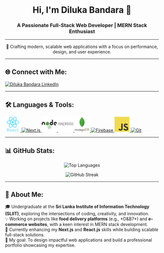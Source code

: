 <h1 align="center">Hi, I'm Diluka Bandara 👋</h1>
<h3 align="center">A Passionate Full-Stack Web Developer | MERN Stack Enthusiast</h3>

---

<p align="center">
  🌟 Crafting modern, scalable web applications with a focus on performance, design, and user experience.  
</p>

---

<h2 align="left">🌐 Connect with Me:</h2>
<p align="left">
  <a href="https://linkedin.com/in/diluka-bandara" target="_blank">
    <img align="center" src="https://raw.githubusercontent.com/rahuldkjain/github-profile-readme-generator/master/src/images/icons/Social/linked-in-alt.svg" alt="Diluka Bandara LinkedIn" height="40" width="50" />
  </a>
  <!-- Add more links here, e.g., GitHub profile, portfolio -->
</p>

---

<h2 align="left">🛠️ Languages & Tools:</h2>
<p align="left">
  <a href="https://reactjs.org/" target="_blank" rel="noreferrer">
    <img src="https://raw.githubusercontent.com/devicons/devicon/master/icons/react/react-original-wordmark.svg" alt="React" width="50" height="50"/>
  </a>
  <a href="https://nextjs.org/" target="_blank" rel="noreferrer">
    <img src="https://cdn.worldvectorlogo.com/logos/nextjs-2.svg" alt="Next.js" width="50" height="50"/>
  </a>
  <a href="https://nodejs.org" target="_blank" rel="noreferrer">
    <img src="https://raw.githubusercontent.com/devicons/devicon/master/icons/nodejs/nodejs-original-wordmark.svg" alt="Node.js" width="50" height="50"/>
  </a>
  <a href="https://expressjs.com" target="_blank" rel="noreferrer">
    <img src="https://raw.githubusercontent.com/devicons/devicon/master/icons/express/express-original-wordmark.svg" alt="Express.js" width="50" height="50"/>
  </a>
  <a href="https://www.mongodb.com/" target="_blank" rel="noreferrer">
    <img src="https://raw.githubusercontent.com/devicons/devicon/master/icons/mongodb/mongodb-original-wordmark.svg" alt="MongoDB" width="50" height="50"/>
  </a>
  <a href="https://firebase.google.com/" target="_blank" rel="noreferrer">
    <img src="https://www.vectorlogo.zone/logos/firebase/firebase-icon.svg" alt="Firebase" width="50" height="50"/>
  </a>
  <a href="https://developer.mozilla.org/en-US/docs/Web/JavaScript" target="_blank" rel="noreferrer">
    <img src="https://raw.githubusercontent.com/devicons/devicon/master/icons/javascript/javascript-original.svg" alt="JavaScript" width="50" height="50"/>
  </a>
  <a href="https://git-scm.com/" target="_blank" rel="noreferrer">
    <img src="https://www.vectorlogo.zone/logos/git-scm/git-scm-icon.svg" alt="Git" width="50" height="50"/>
  </a>
</p>

---

<h2 align="left">📊 GitHub Stats:</h2>
<p align="center">
  <img src="https://github-readme-stats.vercel.app/api/top-langs?username=dilukab&show_icons=true&locale=en&layout=compact" alt="Top Languages" height="150"/>
</p>

<p align="center">
  <img src="https://github-readme-streak-stats.herokuapp.com/?user=dilukab&theme=react" alt="GitHub Streak" height="150"/>
</p>

---

<h2 align="left">🚀 About Me:</h2>
<p>
  🎓 Undergraduate at the <strong>Sri Lanka Institute of Information Technology (SLIIT)</strong>, exploring the intersections of coding, creativity, and innovation.<br/>
  💡 Working on projects like <strong>food delivery platforms</strong> (e.g., *D&B7*) and <strong>e-commerce websites</strong>, with a keen interest in MERN stack development.<br/>
  🌱 Currently enhancing my <strong>Next.js</strong> and <strong>React.js</strong> skills while building scalable full-stack solutions.<br/>
  🎯 My goal: To design impactful web applications and build a professional portfolio showcasing my expertise.<br/>
</p>


 
 

